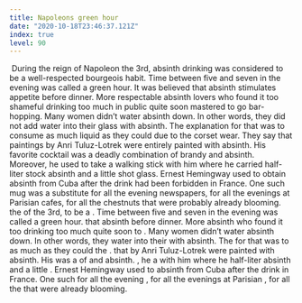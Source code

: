 ```yaml
---
title: Napoleons green hour
date: "2020-10-18T23:46:37.121Z"
index: true
level: 90
---
```

<Tabs>
<Box title="Reading with translation" isJustify={true}> &nbsp;<T  translate="Во времена">During</t> the <T translate="правления">reign</t> of <T translate="Наполеона">Napoleon</t> the 3rd, <T translate="питье абсента">absinth drinking</t> <T translate="считалось">was considered</t> to be a <T translate="респектабельным">well-respected</t> <T translate="буржуазным">bourgeois</t> <T translate="обычаем">habit</t>. Time between five and seven in the evening was called a green hour. <T translate="Считалось">It was believed</t> that absinth <T translate="улучшает аппетит">stimulates appetite</t> before dinner. More <T translate="респектабельные">respectable</t> absinth <T translate="любители">lovers</t> who found it too <T translate="стыдно">shameful</t> drinking too much <T translate="на публике">in public</t> quite soon <T translate="научились">mastered</t> to <T translate="переходить из одного заведения в другое">go bar-hopping</t>. Many women didn’t water absinth down. In other words, they <T translate="не добавляли">did not add</t> water into their <T translate="стакан">glass</t> with absinth. The <T translate="Объяснение">explanation</t> for that was to <T translate="употреблять">consume</t> as much <T translate="жидкости">liquid</t> as they could <T translate="из-за">due to</t> the <T translate="ношения корсета">corset wear</t>. <T translate="Говорят">They say</t> that <T translate="картины">paintings</t> by Anri Tuluz-Lotrek were <T translate="полностью">entirely</t> painted with absinth. His <T translate="любимым">favorite</t> <T translate="коктейлем">cocktail</t> was a <T translate="смертельное">deadly</t> <T translate="сочетание">combination</t> of <T translate="бренди">brandy</t> and absinth. <T translate="Кроме того">Moreover</t>, he <T translate="имел обыкновение брать">used to take</t> a <T translate="трость">walking stick</t> with him where he <T translate="хранил">carried</t> half-liter <T translate="запас">stock</t> absinth and a little <T translate="рюмку">shot glass</t>. Ernest Hemingway used to <T translate="получать">obtain</t> absinth from Cuba after the drink <T translate=" был запрещен">had been forbidden</t> in France. One such <T translate="кружка">mug</t> <T translate="заменяла">was a substitute</t> for all the evening <T translate="газеты">newspapers</t>, for all the evenings at Parisian <T translate="кафе">cafes</t>, for all the <T translate="каштаны">chestnuts</t> that were <T translate="вероятно">probably</t> already <T translate="цвели">blooming</t>.</Box>
<Box title="Exercise">&nbsp;
<CompleteText answer="During" placeholder="Во времена"/> the <CompleteText answer="reign" placeholder="правления"/> of <CompleteText answer="Napoleon" placeholder="Наполеона"/> the 3rd, <CompleteText answer="absinth drinking" placeholder="распитие абсента"/> <CompleteText answer="was considered" placeholder="Считалось"/> to be a <CompleteText answer="well-respected" placeholder="респектабельным"/> <CompleteText answer="bourgeois" placeholder="буржуазным"/> <CompleteText answer="habit" placeholder="обычаем"/> . Time between five and seven in the evening was called a green hour. <CompleteText answer="It was believed" placeholder="Считалось"/> that absinth <CompleteText answer="stimulates appetite" placeholder="улучшает аппетит"/> before dinner. More <CompleteText answer="respectable" placeholder="респектабельные"/> absinth <CompleteText answer="lovers" placeholder="любители"/> who found it too <CompleteText answer="shameful" placeholder="стыдно"/> drinking too much <CompleteText answer="in public" placeholder="на публике"/> quite soon <CompleteText answer="mastered" placeholder="научились"/> to <CompleteText answer="go bar-hopping" placeholder="переходить из одного заведения в другое"/> . Many women didn’t water absinth down. In other words, they <CompleteText answer="did not add" placeholder="не добавляли"/> water into their <CompleteText answer="glass" placeholder="стакан"/> with absinth. The <CompleteText answer="explanation" placeholder="Объяснение"/> for that was to <CompleteText answer="consume" placeholder="употреблять"/> as much <CompleteText answer="liquid" placeholder="жидкости"/> as they could <CompleteText answer="due to" placeholder="из-за"/> the <CompleteText answer="corset wear" placeholder="ношения корсета"/> . <CompleteText answer="They say" placeholder="Говорят"/> that <CompleteText answer="paintings" placeholder="картины"/> by Anri Tuluz-Lotrek were <CompleteText answer="entirely" placeholder="полностью"/> painted with absinth. His <CompleteText answer="favorite" placeholder="любимым"/> <CompleteText answer="cocktail" placeholder="коктейлем"/> was a <CompleteText answer="deadly" placeholder="смертельное"/> <CompleteText answer="combination" placeholder="сочетание"/> of <CompleteText answer="brandy" placeholder="бренди"/> and absinth. <CompleteText answer="Moreover" placeholder="Кроме того"/> , he <CompleteText answer="used to take" placeholder="имел обыкновение брать"/> a <CompleteText answer="walking stick" placeholder="трость"/> with him where he <CompleteText answer="carried" placeholder="хранил"/> half-liter <CompleteText answer="stock" placeholder="запас"/> absinth and a little <CompleteText answer="shot glass" placeholder="рюмку"/> . Ernest Hemingway used to <CompleteText answer="obtain" placeholder="получать"/> absinth from Cuba after the drink <CompleteText answer="had been forbidden" placeholder="был запрещен"/> in France. One such <CompleteText answer="mug" placeholder="кружка"/> <CompleteText answer="was a substitute" placeholder="заменяла"/> for all the evening <CompleteText answer="newspapers" placeholder="газеты"/> , for all the evenings at Parisian <CompleteText answer="cafes" placeholder="кафе"/> , for all the <CompleteText answer="chestnuts" placeholder="каштаны"/> that were <CompleteText answer="probably" placeholder="вероятно"/> already blooming.
</Box>
</Tabs>